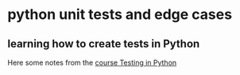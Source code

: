 # python unit tests and edge cases

## learning how to create tests in Python

Here some notes from the [course Testing in Python](https://www.coursera.org/learn/python-operating-system)

